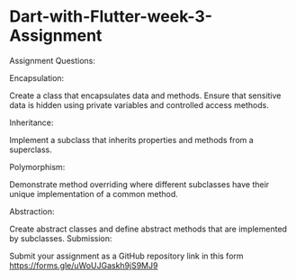 # Dart-with-Flutter-week-3-Assignment

Assignment Questions:

Encapsulation:

Create a class that encapsulates data and methods.
Ensure that sensitive data is hidden using private variables and controlled access methods.

Inheritance:

Implement a subclass that inherits properties and methods from a superclass.

Polymorphism:

Demonstrate method overriding where different subclasses have their unique implementation of a common method.

Abstraction:

Create abstract classes and define abstract methods that are implemented by subclasses.
Submission:

Submit your assignment as a GitHub repository link in this form https://forms.gle/uWoUJGaskh9jS9MJ9
